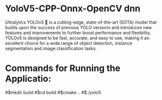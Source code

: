 # YoloV5-CPP-Onnx-OpenCV dnn

Ultralytics YOLOv5 🚀 is a cutting-edge, state-of-the-art (SOTA) model that builds upon the success of previous YOLO versions and introduces new features and improvements to further boost performance and flexibility. 
YOLOv5 is designed to be fast, accurate, and easy to use, making it an excellent choice for a wide range of object detection, instance segmentation and image classification tasks.

# Commands for Running the Applicatio: 
#$mkdir build
#$cd build
#$cmake ..
#$./yolo5

